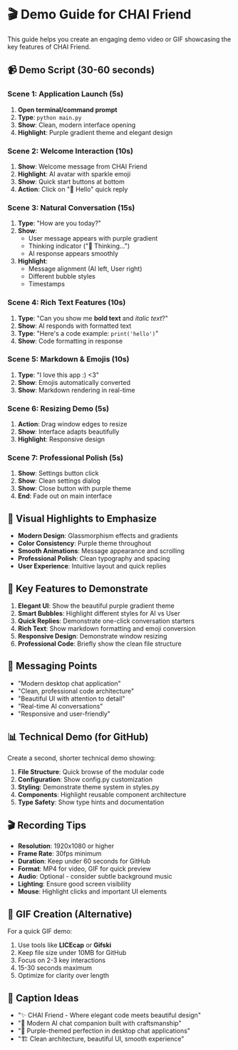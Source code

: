 # 🎬 Demo Guide for CHAI Friend

This guide helps you create an engaging demo video or GIF showcasing the key features of CHAI Friend.

## 📹 Demo Script (30-60 seconds)

### Scene 1: Application Launch (5s)
1. **Open terminal/command prompt**
2. **Type**: `python main.py`
3. **Show**: Clean, modern interface opening
4. **Highlight**: Purple gradient theme and elegant design

### Scene 2: Welcome Interaction (10s)
1. **Show**: Welcome message from CHAI Friend
2. **Highlight**: AI avatar with sparkle emoji
3. **Show**: Quick start buttons at bottom
4. **Action**: Click on "👋 Hello" quick reply

### Scene 3: Natural Conversation (15s)
1. **Type**: "How are you today?"
2. **Show**: 
   - User message appears with purple gradient
   - Thinking indicator ("🤔 Thinking...")
   - AI response appears smoothly
3. **Highlight**: 
   - Message alignment (AI left, User right)
   - Different bubble styles
   - Timestamps

### Scene 4: Rich Text Features (10s)
1. **Type**: "Can you show me **bold text** and *italic text*?"
2. **Show**: AI responds with formatted text
3. **Type**: "Here's a code example: `print('hello')`"
4. **Show**: Code formatting in response

### Scene 5: Markdown & Emojis (10s)
1. **Type**: "I love this app :) <3"
2. **Show**: Emojis automatically converted
3. **Show**: Markdown rendering in real-time

### Scene 6: Resizing Demo (5s)
1. **Action**: Drag window edges to resize
2. **Show**: Interface adapts beautifully
3. **Highlight**: Responsive design

### Scene 7: Professional Polish (5s)
1. **Show**: Settings button click
2. **Show**: Clean settings dialog
3. **Show**: Close button with purple theme
4. **End**: Fade out on main interface

## 🎨 Visual Highlights to Emphasize

- **Modern Design**: Glassmorphism effects and gradients
- **Color Consistency**: Purple theme throughout
- **Smooth Animations**: Message appearance and scrolling
- **Professional Polish**: Clean typography and spacing
- **User Experience**: Intuitive layout and quick replies

## 📱 Key Features to Demonstrate

1. **Elegant UI**: Show the beautiful purple gradient theme
2. **Smart Bubbles**: Highlight different styles for AI vs User
3. **Quick Replies**: Demonstrate one-click conversation starters
4. **Rich Text**: Show markdown formatting and emoji conversion
5. **Responsive Design**: Demonstrate window resizing
6. **Professional Code**: Briefly show the clean file structure

## 🎯 Messaging Points

- "Modern desktop chat application"
- "Clean, professional code architecture"
- "Beautiful UI with attention to detail"
- "Real-time AI conversations"
- "Responsive and user-friendly"

## 📊 Technical Demo (for GitHub)

Create a second, shorter technical demo showing:

1. **File Structure**: Quick browse of the modular code
2. **Configuration**: Show config.py customization
3. **Styling**: Demonstrate theme system in styles.py
4. **Components**: Highlight reusable component architecture
5. **Type Safety**: Show type hints and documentation

## 🎬 Recording Tips

- **Resolution**: 1920x1080 or higher
- **Frame Rate**: 30fps minimum
- **Duration**: Keep under 60 seconds for GitHub
- **Format**: MP4 for video, GIF for quick preview
- **Audio**: Optional - consider subtle background music
- **Lighting**: Ensure good screen visibility
- **Mouse**: Highlight clicks and important UI elements

## 📝 GIF Creation (Alternative)

For a quick GIF demo:
1. Use tools like **LICEcap** or **Gifski**
2. Keep file size under 10MB for GitHub
3. Focus on 2-3 key interactions
4. 15-30 seconds maximum
5. Optimize for clarity over length

## 🌟 Caption Ideas

- "✨ CHAI Friend - Where elegant code meets beautiful design"
- "🤖 Modern AI chat companion built with craftsmanship"
- "💜 Purple-themed perfection in desktop chat applications"
- "🏗️ Clean architecture, beautiful UI, smooth experience"